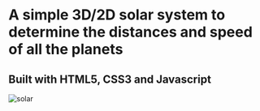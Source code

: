 #  A simple 3D/2D solar system to determine the distances and speed of all the planets 
## Built with HTML5, CSS3 and Javascript

![solar](https://user-images.githubusercontent.com/36986708/56849091-838ce700-68f0-11e9-8190-e3b059f249bc.gif)

